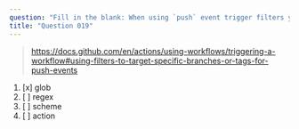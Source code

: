 ```yaml
---
question: "Fill in the blank: When using `push` event trigger filters you can use <____> patterns to target multiple branches"
title: "Question 019"
---
```


> https://docs.github.com/en/actions/using-workflows/triggering-a-workflow#using-filters-to-target-specific-branches-or-tags-for-push-events
1. [x] glob
1. [ ] regex
1. [ ] scheme
1. [ ] action
